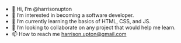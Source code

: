 - 👋 Hi, I’m @harrisonupton
- 👀 I’m interested in becoming a software developer.
- 🌱 I’m currently learning the basics of HTML, CSS, and JS.
- 💞️ I’m looking to collaborate on any project that would help me learn.
- 📫 How to reach me harrison.upton@gmail.com

<!---
harrisonupton/harrisonupton is a ✨ special ✨ repository because its `README.md` (this file) appears on your GitHub profile.
You can click the Preview link to take a look at your changes.
--->
